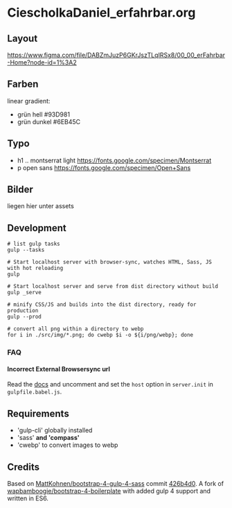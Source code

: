 # CiescholkaDaniel_erfahrbar.org

## Layout
https://www.figma.com/file/DABZmJuzP6GKrJszTLqIRSx8/00_00_erFahrbar-Home?node-id=1%3A2

## Farben
linear gradient:
- grün hell #93D981
- grün dunkel #6EB45C

## Typo
- h1 .. montserrat light https://fonts.google.com/specimen/Montserrat
- p open sans https://fonts.google.com/specimen/Open+Sans

## Bilder
liegen hier unter assets

## Development

```
# list gulp tasks
gulp --tasks

# Start localhost server with browser-sync, watches HTML, Sass, JS with hot reloading
gulp

# Start localhost server and serve from dist directory without build
gulp _serve

# minify CSS/JS and builds into the dist directory, ready for production
gulp --prod

# convert all png within a directory to webp
for i in ./src/img/*.png; do cwebp $i -o ${i/png/webp}; done
```

### FAQ

#### Incorrect External Browsersync url

Read the [docs](https://www.browsersync.io/docs#external-url)
and uncomment and set the `host` option in `server.init` in `gulpfile.babel.js`.

## Requirements

- 'gulp-cli' globally installed
- 'sass' **and 'compass'**
- 'cwebp' to convert images to webp

## Credits

Based on [MattKohnen/bootstrap-4-gulp-4-sass](https://github.com/MattKohnen/bootstrap-4-gulp-4-sass) commit [426b4d0](https://github.com/MattKohnen/bootstrap-4-gulp-4-sass/commit/426b4d0979070de8c7e3c32d9f732034d1f5e49c).
A fork of [wapbamboogie/bootstrap-4-boilerplate](https://github.com/wapbamboogie/bootstrap-4-boilerplate) with added gulp 4 support and written in ES6.

